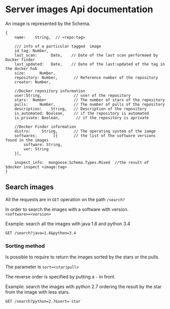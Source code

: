 # Server images Api documentation

An image is represented by the Schema.
```
{
    name:    String,  // <repo:tag>
 
    /// info of a particular tagged  image
    id_tag: Number,
    last_scan:      Date,    // Date of the last scan performaed by Docker finder
    last_updated:   Date,    // Date of the last:updated of the tag in the docker hub
    size:      Number,       
    repository: Number,       // Reference number of the repository
    creator: Number,

    //Docker repository information
    user:String,              // user of the repository
    stars:  Number            // The number of stars of the repository
    pulls:     Number,        // The number of pulls of the repository
    description:    String,   // Description of the repository
    is_automated: Boolean,    // if the repository is automated
    is_private: Boolean,       // if the repository is aprivate

    //Docker Finder information
    distro:     String,       // The operating system of the iamge
    softwares:       [{       // the list of the software versions found in the images
        software: String,
        ver: String
    }],

    inspect_info:  mongoose.Schema.Types.Mixed  //the result of  $docker inspect <image:tag>
}
```

## Search images

All the requests are in `GET` operation on the path `/search?`

In order to search the images with a software with version.  
`<software>=<version>`

Example: search all the images with java 1.8 and python 3.4

`GET /search?java=1.8&python=3.4`

### Sorting method
Is possible to require to return the images sorted by the stars or the pulls.

The parameter is  `sort=<star|pull>`

The reverse order is specified  by putting a `-` in front.

Example: search the images with python 2.7 ordering the result by the star 
from the image with less stars.

`GET /search?python=2.7&sort=-star`


